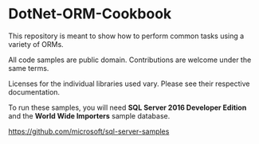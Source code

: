 # DotNet-ORM-Cookbook
This repository is meant to show how to perform common tasks using a variety of ORMs.

All code samples are public domain. Contributions are welcome under the same terms.

Licenses for the individual libraries used vary. Please see their respective documentation.

To run these samples, you will need **SQL Server 2016 Developer Edition** and the **World Wide Importers** sample database.

https://github.com/microsoft/sql-server-samples

